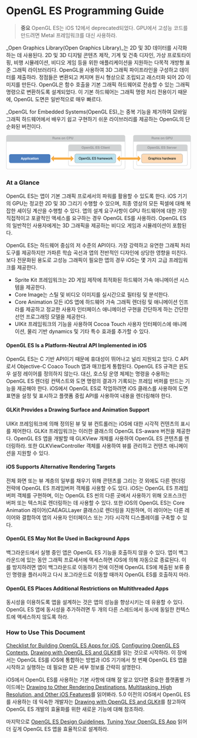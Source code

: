 # OpenGL ES Programming Guide

> **중요** OpenGL ES는 iOS 12에서 deprecated되었다. GPU에서 고성능 코드를 만드려면 Metal 프레임워크를 대신 사용하라.

_Open Graphics Library\(Open Graphics Library\)_는 2D 및 3D 데이터를 시각화하는 데 사용된다. 2D 및 3D 디지털 콘텐츠 제작, 기계 및 건축 디자인, 가상 프로토타이핑, 비행 시뮬레이션, 비디오 게임 등을 위한 애플리케이션을 지원하는 다목적 개방형 표준 그래픽 라이브러리다. OpenGL을 사용하여 3D 그래픽 파이프라인을 구성하고 데이터를 제출하라. 정점들은 변환되고 켜지며 원시 형상으로 조립되고 래스터화 되어 2D 이미지를 만든다. OpenGL은 함수 호출을 기본 그래픽 하드웨어로 전송할 수 있는 그래픽 명령으로 변환하도록 설계되었다. 이 기본 하드웨어는 그래픽 명령 처리 전용이기 때문에, OpenGL 도면은 일반적으로 매우 빠르다.

_OpenGL for Embedded Systems\(OpenGL ES\)_는 중복 기능을 제거하여 모바일 그래픽 하드웨어에서 배우기 쉽고 구현하기 쉬운 라이브러리를 제공하는 OpenGL의 단순화된 버전이다.

![](.gitbook/assets/cpu_gpu_2x.png)

### At a Glance

OpenGL ES는 앱이 기본 그래픽 프로세서의 파워를 활용할 수 있도록 한다. iOS 기기의 GPU는 정교한 2D 및 3D 그리기 수행할 수 있으며, 최종 영상의 모든 픽셀에 대해 복잡한 셰이딩 계산을 수행할 수 있다. 앱의 설계 요구사항이 GPU 하드웨어에 대한 가장 직접적이고 포괄적인 액세스를 요구하는 경우 OpenGL ES를 사용하라. OpenGL ES의 일반적인 사용자에게는 3D 그래픽을 제공하는 비디오 게임과 시뮬레이션이 포함된다.

OpenGL ES는 하드웨어 중심의 저 수준의 API이다. 가장 강력하고 유연한 그래픽 처리 도구를 제공하지만 가파른 학습 곡선과 앱의 전반적인 디자인에 상당한 영향을 미친다. 보다 전문화된 용도로 고성능 그래픽이 필요한 앱의 경우 iOS는 몇 가지 고급 프레임워크를 제공한다.

* Sprite Kit 프레임워크는 2D 게임 제작에 최적화된 하드웨어 가속 애니메이션 시스템을 제공한다.
* Core Image는 스틸 및 비디오 이미지를 실시간으로 필터링 및 분석한다.
* Core Animation 모든 iOS 앱에 하드웨어 가속 그래픽 렌더링 및 애니메이션 인프라를 제공하고 정교한 사용자 인터페이스 애니메이션 구현을 간단하게 하는 간단한 선언 프로그래밍 모델을 제공한다.
* UIKit 프레임워크의 기능을 사용하여 Cocoa Touch 사용자 인터페이스에 애니메이션, 물리 기반 dynamics 및 기타 특수 효과를 추가할 수 있다.

#### OpenGL ES Is a Platform-Neutral API Implemented in iOS

OpenGL ES는 C 기반 API이기 때문에 휴대성이 뛰어나고 널리 지원되고 있다. C API로서 Objective-C Coaco Touch 앱과 매끄럽게 통합된다. OpenGL ES 규격은 윈도우 설정 레이어를 정의하지 않는다. 대신, 호스팅 운영 체제는 명령을 수용하는 OpenGL ES 렌더링 컨텍스트와 도면 명령의 결과가 기록되는 프레임 버퍼를 만드는 기능을 제공해야 한다. iOS에서 OpenGL ES로 작업하려면 iOS 클래스를 사용하여 도면 표면을 설정 및 표시하고 플랫폼 중립 API를 사용하여 내용을 렌더링해야 한다.

#### GLKit Provides a Drawing Surface and Animation Support

UIKit 프레임워크에 의해 정의된 뷰 및 뷰 컨트롤러는 iOS에 대한 시각적 컨텐츠의 표시를 제어한다. GLKit 프레임워크는 이러한 클래스의 OpenGL ES-aware 버전을 제공한다. OpenGL ES 앱을 개발할 때 GLKView 개체를 사용하여 OpenGL ES 콘텐츠를 렌더링하라. 또한 GLKViewController 객체를 사용하여 뷰를 관리하고 컨텐츠 애니메이션을 지원할 수 있다.

#### iOS Supports Alternative Rendering Targets

전체 화면 또는 뷰 계층의 일부를 채우기 위해 콘텐츠를 그리는 것 외에도 다른 렌더링 전략에 OpenGL ES 프레임버퍼 객체를 사용할 수도 있다. iOS는 OpenGL ES 프레임 버퍼 객체를 구현하며, 이는 OpenGL ES 씬의 다른 곳에서 사용하기 위해 오프스크린 버퍼 또는 텍스처로 렌더링하는 데 사용할 수 있다. 또한 iOS의 OpenGL ES는 Core Animation 레이어\(CAEAGLLayer 클래스\)로 렌더링을 지원하며, 이 레이어는 다른 레이어와 결합하여 앱의 사용자 인터페이스 또는 기타 시각적 디스플레이를 구축할 수 있다.

#### OpenGL ES May Not Be Used in Background Apps

백그라운드에서 실행 중인 앱은 OpenGL ES 기능을 호출하지 않을 수 있다. 앱이 백그라운드에 있는 동안 그래픽 프로세서에 액세스하면 iOS에 의해 자동으로 종료된다. 이를 방지하려면 앱이 백그라운드로 이동하기 전에 이전에 OpenGL ES에 제출된 보류 중인 명령을 플러시하고 다시 포그라운드로 이동할 때까지 OpenGL ES를 호출하지 마라.

#### OpenGL ES Places Additional Restrictions on Multithreaded Apps

동시성을 이용하도록 앱을 설계하는 것은 앱의 성능을 향상시키는 데 유용할 수 있다. OpenGL ES 앱에 동시성을 추가하려면 두 개의 다른 스레드에서 동시에 동일한 컨텍스트에 액세스하지 않도록 하라.

### How to Use This Document

[Checklist for Building OpenGL ES Apps for iOS](https://developer.apple.com/library/archive/documentation/3DDrawing/Conceptual/OpenGLES_ProgrammingGuide/OpenGLESontheiPhone/OpenGLESontheiPhone.html#//apple_ref/doc/uid/TP40008793-CH101-SW1), [Configuring OpenGL ES Contexts](https://developer.apple.com/library/archive/documentation/3DDrawing/Conceptual/OpenGLES_ProgrammingGuide/WorkingwithOpenGLESContexts/WorkingwithOpenGLESContexts.html#//apple_ref/doc/uid/TP40008793-CH2-SW1), [Drawing with OpenGL ES and GLKit](https://developer.apple.com/library/archive/documentation/3DDrawing/Conceptual/OpenGLES_ProgrammingGuide/DrawingWithOpenGLES/DrawingWithOpenGLES.html#//apple_ref/doc/uid/TP40008793-CH503-SW1)를 읽는 것으로 시작하라. 이 장에서는 OpenGL ES를 iOS에 통합하는 방법과 iOS 기기에서 첫 번째 OpenGL ES 앱을 시작하고 실행하는 데 필요한 모든 세부 정보를 간략히 설명한다.

iOS에서 OpenGL ES를 사용하는 기본 사항에 대해 잘 알고 있다면 중요한 플랫폼별 가이드에는 [Drawing to Other Rendering Destinations](https://developer.apple.com/library/archive/documentation/3DDrawing/Conceptual/OpenGLES_ProgrammingGuide/WorkingwithEAGLContexts/WorkingwithEAGLContexts.html#//apple_ref/doc/uid/TP40008793-CH103-SW1), [Multitasking, High Resolution, and Other iOS Features](https://developer.apple.com/library/archive/documentation/3DDrawing/Conceptual/OpenGLES_ProgrammingGuide/ImplementingaMultitasking-awareOpenGLESApplication/ImplementingaMultitasking-awareOpenGLESApplication.html#//apple_ref/doc/uid/TP40008793-CH5-SW1)를 읽어봐라. 5.0 이전의 iOS에서 OpenGL ES를 사용하는 데 익숙한 개발자는 [Drawing with OpenGL ES and GLKit](https://developer.apple.com/library/archive/documentation/3DDrawing/Conceptual/OpenGLES_ProgrammingGuide/DrawingWithOpenGLES/DrawingWithOpenGLES.html#//apple_ref/doc/uid/TP40008793-CH503-SW1)를 참고하여 OpenGL ES 개발의 효율화를 위한 새로운 기능에 대해 참조하라.

마지막으로 [OpenGL ES Design Guidelines](https://developer.apple.com/library/archive/documentation/3DDrawing/Conceptual/OpenGLES_ProgrammingGuide/OpenGLESApplicationDesign/OpenGLESApplicationDesign.html#//apple_ref/doc/uid/TP40008793-CH6-SW1), [Tuning Your OpenGL ES App](https://developer.apple.com/library/archive/documentation/3DDrawing/Conceptual/OpenGLES_ProgrammingGuide/Performance/Performance.html#//apple_ref/doc/uid/TP40008793-CH105-SW1) 읽어 더 깊게 OpenGL ES 앱을 효율적으로 설계하라.

